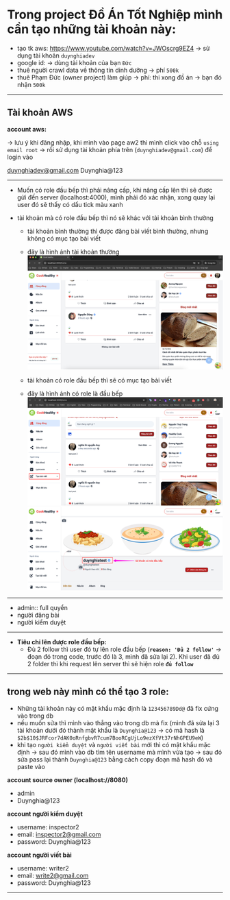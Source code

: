 # Trong project Đồ Án Tốt Nghiệp mình cần tạo những tài khoản này:

- tạo tk aws: https://www.youtube.com/watch?v=JWOscrg9EZ4 -> sử dụng tài khoản `duynghiadev`
- google id: -> dùng tài khoản của bạn `Đức`
- thuê người crawl data về thông tin dinh dưỡng -> phí `500k`
- thuê Phạm Đức (owner project) làm giúp -> phí: thi xong đồ án -> bạn đó nhận `500k`

---

## Tài khoản AWS

**account aws:**

-> lưu ý khi đăng nhập, khi mình vào page aw2 thì mình click vào chỗ `using email root` -> rồi sử dụng tài khoản phía trên (`duynghiadev@gmail.com`) để login vào

duynghiadev@gmail.com
Duynghia@123

---

- Muốn có role đầu bếp thì phải nâng cấp, khi nâng cấp lên thì sẽ được gửi đến server (localhost:4000), mình phải đó xác nhận, xong quay lại user đó sẽ thấy có dấu tick màu xanh
- tài khoản mà có role đầu bếp thì nó sẽ khác với tài khoản bình thường

  - tài khoản bình thường thì được đăng bài viết bình thường, nhưng không có mục tạo bài viết
  - đây là hình ảnh tài khoản thường
    ![hình ảnh tài khoản thường](image.png)

  - tài khoản có role đầu bếp thì sẽ có mục tạo bài viết
  - đây là hình ảnh có role là đầu bếp
    ![alt text](image-1.png)
    ![alt text](image-2.png)

---

- admin:: full quyền
- người đăng bài
- người kiểm duyệt

---

- **Tiêu chi lên được role đầu bếp:**
  - Đủ 2 follow thì user đó tự lên role đầu bếp (**`reason: 'Đủ 2 follow'`** -> đoạn đó trong code, trước đó là 3, mình đã sửa lại 2). Khi user đã đủ 2 folder thì khi request lên server thì sẽ hiện role **`đủ follow`**

---

## trong web này mình có thể tạo 3 role:

- Những tài khoản này có mật khẩu mặc định là `123456789Dd@` đã fix cứng vào trong db
- nếu muốn sửa thì mình vào thẳng vào trong db mà fix (mình đã sửa lại 3 tài khoản dưới đó thành mật khẩu là `Duynghia@123` -> có mã hash là `$2b$10$JRFcor7dAK0oRnfgbvR7cum7BooRCgUjLo9ezXfVt37rNhGPEU9eW`)
- khi tạo `người kiểm duyệt` và `người viết bài` mới thì có mật khẩu mặc định -> sau đó mình vào db tìm tên username mà mình vừa tạo -> sau đó sửa pass lại thành `Duynghia@123` bằng cách copy đoạn mã hash đó và paste vào

**account source owner (localhost://8080)**

- admin
- Duynghia@123

**account người kiểm duyệt**

- username: inspector2
- email: inspector2@gmail.com
- password: Duynghia@123

**account người viết bài**

- username: writer2
- email: write2@gmail.com
- password: Duynghia@123

---
